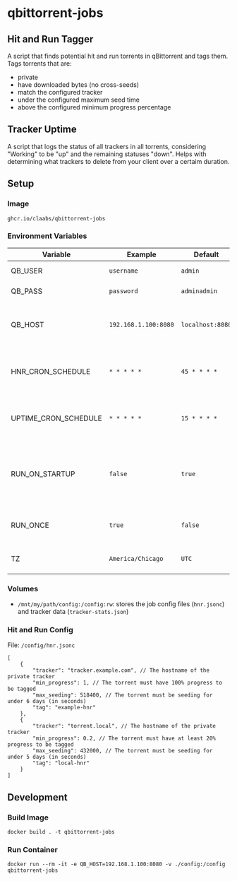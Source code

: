 # qbittorrent-jobs

## Hit and Run Tagger

A script that finds potential hit and run torrents in qBittorrent and tags them. Tags torrents that are:

- private
- have downloaded bytes (no cross-seeds)
- match the configured tracker
- under the configured maximum seed time
- above the configured minimum progress percentage

## Tracker Uptime

A script that logs the status of all trackers in all torrents, considering "Working" to be "up" and the remaining statuses "down". Helps with determining what trackers to delete from your client over a certaim duration.

## Setup

### Image

`ghcr.io/claabs/qbittorrent-jobs`

### Environment Variables

| Variable             | Example              | Default          | Description                                                                  |
|----------------------|----------------------|------------------|------------------------------------------------------------------------------|
| QB_USER              | `username`           | `admin`          | qBittorrent username                                                         |
| QB_PASS              | `password`           | `adminadmin`     | qBittorrent password                                                         |
| QB_HOST              | `192.168.1.100:8080` | `localhost:8080` | HTTP URL for the qBittorrent web UI, with port                               |
| HNR_CRON_SCHEDULE    | `* * * * *`          | `45 * * * *`     | Cron schedule of when to run the HNR tagger job                              |
| UPTIME_CRON_SCHEDULE | `* * * * *`          | `15 * * * *`     | Cron schedule of when to run the tracker uptime job                          |
| RUN_ON_STARTUP       | `false`              | `true`           | If true, runs the script immediately on startup, then schedules the cron job |
| RUN_ONCE             | `true`               | `false`          | If true, does not schedule the cron job                                      |
| TZ                   | `America/Chicago`    | `UTC`            | Your timezone identifier                                                     |

### Volumes

- `/mnt/my/path/config:/config:rw`: stores the job config files (`hnr.jsonc`) and tracker data (`tracker-stats.json`)

### Hit and Run Config

File: `/config/hnr.jsonc`

```jsonc
[
    {
        "tracker": "tracker.example.com", // The hostname of the private tracker
        "min_progress": 1, // The torrent must have 100% progress to be tagged
        "max_seeding": 518400, // The torrent must be seeding for under 6 days (in seconds)
        "tag": "example-hnr"
    },
    {
        "tracker": "torrent.local", // The hostname of the private tracker
        "min_progress": 0.2, // The torrent must have at least 20% progress to be tagged
        "max_seeding": 432000, // The torrent must be seeding for under 5 days (in seconds)
        "tag": "local-hnr"
    }
]
```

## Development

### Build Image

`docker build . -t qbittorrent-jobs`

### Run Container

`docker run --rm -it -e QB_HOST=192.168.1.100:8080 -v ./config:/config qbittorrent-jobs`
